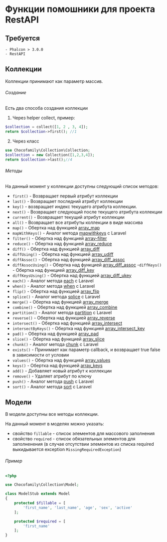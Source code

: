 # Функции помошники для проекта RestAPI

## Требуется
    - Phalcon > 3.0.0
    - RestAPI

## Коллекции

Коллекции принимают как параметр массив.

###### Cоздание


Есть два способа создания коллекции
1. Через helper сollect, пример:
```php
$collection = collect([1, 2 , 3, 4]);
return $collection->first(); //1
```
2. Через класс
```php
use Chocofamily\Collection\Collection;
$collection = new Collection([1,2,3,4]);
return $collection->last();//4
```

###### Методы

На данный момент у коллекции доступны следующий список методов:
- `first()` - Возвращает первый атрибут коллекции
- `last()` - Возвращает последний атрибут коллекции
- `key()` - возвращает индекс текущего атрибута коллекции.
- `next()` - Возвращает следующий после текущего атрибута коллекции
- `current()`  - Возвращает текущий атрибут коллекции
- `all()` - Возвращает все атрибуты коллекции в виде массива
- `map()` - Обертка над функцией [array_map](http://php.net/manual/ru/function.array-map.php "array_map") 
- `mapWithKeys()` - Аналог метода [mapwithkeys](https://laravel.com/docs/5.7/collections#method-mapwithkeys "mapwithkeys") c Laravel
- `filter()` - Обертка над функцией [array-filter](http://php.net/manual/ru/function.array-filter.php "array-filter")
- `reduce()`  - Обертка над функцией [array_reduce](http://php.net/manual/ru/function.array-reduce.php "array_reduce")
- `diff()` - Обертка над функцией [array_diff](http://php.net/manual/ru/function.array-diff.php "array_diff")
- `diffUsing()` - Обертка над функцией [array_udiff](http://php.net/manual/ru/function.array-udiff.php "array_udiff")
- `diffAssoc()` - Обертка над функцией [array_diff_assoc](http://php.net/manual/ru/function.array-diff-assoc.php "array_diff_assoc")
- `diffAssocUsing()` - Обертка над функцией [array_diff_assoc](http://php.net/manual/ru/function.array-diff-assoc.php "array_diff_assoc")
-`diffKeys()` - Обертка над функцией [array_diff_key](http://php.net/manual/ru/function.array-diff-key.php "array_diff_key")
- `diffKeysUsing()` - Обертка над функцией [array_diff_ukey](http://php.net/manual/ru/function.array-diff-ukey.php "array_diff_ukey")
- `each()` - Аналог метода [each](https://laravel.com/docs/5.7/collections#method-each "each") с Laravel
- `when()` - Аналог метода [when](https://laravel.com/docs/5.7/collections#method-when "when") с Laravel
- `flip()` - Обертка над функцией [array_flip](http://php.net/manual/ru/function.array-flip.php "array_flip")
- `splice()` - Аналог метода [splice](https://laravel.com/docs/5.7/collections#method-splice "splice") с Laravel
- `merge()` - Обертка над функцией [array_merge](http://php.net/manual/ru/function.array-merge.php "array_merge")
- `combine()` - Обертка над функцией [array_combine](http://php.net/manual/ru/function.array-combine.php "array_combine")
- `partition()` - Аналог метода [partition](https://laravel.com/docs/5.7/collections#method-partition "partition") с Laravel
- `reverse()` - Обертка над функцией [array_reverse](http://php.net/manual/ru/function.array-reverse.php "array_reverse")
- `intersect()` - Обертка над функцией [array_intersect](http://php.net/manual/ru/function.array-intersect.php "array_intersect")
- `intersectByKeys()` - Обертка над функцией [array_intersect_key](http://php.net/manual/ru/function.array-intersect-key.php "array_intersect_key")
- `pad()` - Обертка над функцией [array_pad](http://php.net/manual/ru/function.array-pad.php "array_pad")
- `slice()` - Обертка над функцией [array_slice](http://php.net/manual/ru/function.array-slice.php "array_slice")
- `chunk()` - Аналог метода [chunk](https://laravel.com/docs/5.7/collections#method-chunk "chunk") с Laravel
- `exists()` - Принимает как параметр callback, и возвращает true false в зависимости от условии
- `values()` - Обертка над функцией [array_values](http://php.net/manual/ru/function.array-values.php "array_values")
- `keys()` - Обертка над функцией [array_keys](http://php.net/manual/ru/function.array-keys.php "array_keys")
- `add()` - Добавляет новый атрибут к коллекции
- `remove()` - Удаляет атрибут по ключу
- `push()` - Аналог метода [push](https://laravel.com/docs/5.7/collections#method-push "push") с Laravel
- `sort()` - Аналог метода [sort](https://laravel.com/docs/5.7/collections#method-sort "sort") с Laravel

## Модели



В модели доступны все методы коллекции.

На данный момент в моделях можно указать:
- свойство `fillable` - список элементов для массового заполнения
- cвойство `required` - список обязательных элементов для заполненения (в случае отсутствии элементов из списка required выкидывается exception `MissingRequiredException`)

###### Пример

```php
<?php

use Chocofamily\Collection\Model;

class ModelStub extends Model
{
    protected $fillable = [
        'first_name', 'last_name', 'age', 'sex', 'active'
    ];

    protected $required = [
        'first_name'
    ];
}
```




